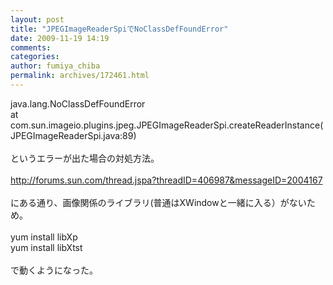 ```yaml
---
layout: post
title: "JPEGImageReaderSpiでNoClassDefFoundError"
date: 2009-11-19 14:19
comments: 
categories: 
author: fumiya_chiba
permalink: archives/172461.html
---
```


java.lang.NoClassDefFoundError<br>
at com.sun.imageio.plugins.jpeg.JPEGImageReaderSpi.createReaderInstance(JPEGImageReaderSpi.java:89)<br>
<br>
というエラーが出た場合の対処方法。<br>
<br>
http://forums.sun.com/thread.jspa?threadID=406987&messageID=2004167<br>
<br>
にある通り、画像関係のライブラリ(普通はXWindowと一緒に入る）がないため。<br>
<br>
yum install libXp<br>
yum install libXtst<br>
<br>
で動くようになった。<br>


